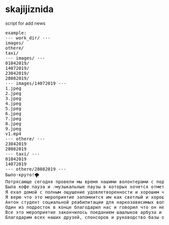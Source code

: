 # skajijiznida
script for add news
<pre>
example:
--- work_dir/ ---
images/
othere/
taxi/
--- images/ ---
01042019/
14072019/
23042019/
28082019/
--- images/14072019 ---
1.jpeg
2.jpeg
3.jpeg
4.jpeg
5.jpeg
6.jpeg
7.jpeg
8.jpeg
9.jpeg
v1.mp4
--- othere/ ---
23042019
28082019
--- taxi/ ---
01042019
14072019
--- othere/28082019 ---
Было-круто!🌪
Потрясающе сегодня провели мы время нашими волонтерами с подростками (попавшими в трудную жизненную ситуацию). Команда нашего фонда проводили с ними игровой тренинг который мы  назвали «Ломай рамки ты не фотография»  на формирование команды и снятие межличностных барьеров.🤝 Мы отлично подружились в процессе игр, ребята раскрылись им было весело и интересно!
Была кофе пауза и 🎶музыкальные паузы в которых хочется отметить наш дуэт «Скажи жизни «Да!» Вику и Сашу которые дебютировали и зачитали три трэка на профилактическую тему.
Я ехал домой с полным ощущение удовлетворенности и хорошим чувством усталости, классно ощущать что ты можешь оставлять какие то правильные и необходимые отпечатки на душах этих не простых детей!
Я верю что это мероприятие запомнится им как светлый и хороший момент жизни! Нам хотелось показать им что есть другой образ жизни,другой образ досуга и отдыха!!!
Антон студент социальной реабилитации для наркозависимых волонтер нашей команды поделился своей жизнью, что он прошел целый ад в жизни тем самым призвав молодежь не идти путем асоциального поведения, а задуматься и выбрать правильный путь!
Один из подросток в конце благодарил нас и говорил что он не думал, что взрослые люди могут быть такими простыми, веселыми и легкими в общении😃
Все это мероприятие закончилось поеданием шашлыков арбуза и дынь!
Благодарим всех наших друзей, спонсоров и руководство базы отдыха «Республика Гайдар» за предоставленную площадку для кемпа.
</pre>
